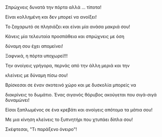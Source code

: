 Σπρώχνεις δυνατά την πόρτα αλλά ... τίποτα!

Είναι κολλημένη και δεν μπορεί να ανοίξει!

Το ζαχαρωτό σε πλησιάζει και είναι μία ανάσα μακριά σου!

Κάνεις μία τελευταία προσπάθεια και σπρώχνεις με όση

δύναμη σου έχει απομείνει!

Ξαφνικά, η πόρτα υποχωρεί!!!

Την ανοίγεις γρήγορα, περνάς από την άλλη μεριά και την

κλείνεις με δύναμη πίσω σου!

Βρίσκεσαι σε έναν σκοτεινό χώρο και με δυσκολία μπορείς να

διακρίνεις το δωμάτιο. Ένας σιγανός θόρυβος ακούγεται που σιγά-σιγά δυναμώνει!

Είσαι ξαπλωμένος σε ένα κρεβάτι και ανοίγεις απότομα τα μάτια σου!

Με μια κίνηση κλείνεις το ξυπνητήρι που χτυπάει δίπλα σου!

Σκέφτεσαι, "Τι παράξενο όνειρο"!
